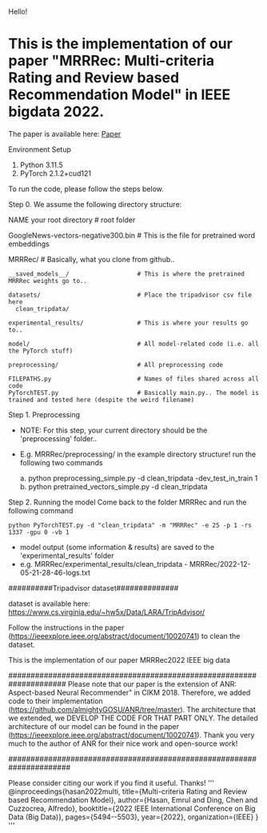 Hello!

# This is the implementation of our paper "MRRRec: Multi-criteria Rating and Review based Recommendation Model" in IEEE bigdata 2022.

The paper is available here: [Paper](https://ieeexplore.ieee.org/abstract/document/10020741)



Environment Setup

1. Python 3.11.5
2. PyTorch 2.1.2+cud121

To run the code, please follow the steps below.

Step 0. We assume the following directory structure:

NAME your root directory                               # root folder

GoogleNews-vectors-negative300.bin    # This is the file for pretrained word embeddings

MRRRec/                                  # Basically, what you clone from github..

    __saved_models__/                   # This is where the pretrained MRRRec weights go to..

    datasets/                           # Place the tripadvisor csv file here
      clean_tripdata/             

    experimental_results/               # This is where your results go to..

    model/                              # All model-related code (i.e. all the PyTorch stuff)

    preprocessing/                      # All preprocessing code 

    FILEPATHS.py                        # Names of files shared across all code
    PyTorchTEST.py                      # Basically main.py.. The model is trained and tested here (despite the weird filename)



Step 1. Preprocessing

  - NOTE: For this step, your current directory should be the 'preprocessing' folder..
  - E.g. MRRRec/preprocessing/ in the example directory structure!
	run the following two commands
	
	a. python preprocessing_simple.py -d clean_tripdata -dev_test_in_train 1
	b. python pretrained_vectors_simple.py -d clean_tripdata


Step 2. Running the model
	Come back to the folder MRRRec and run the following command

    python PyTorchTEST.py -d "clean_tripdata" -m "MRRRec" -e 25 -p 1 -rs 1337 -gpu 0 -vb 1

  - model output (some information & results) are saved to the 'experimental_results' folder
  - e.g. MRRRec/experimental_results/clean_tripdata - MRRRec/2022-12-05-21-28-46-logs.txt


##########Tripadvisor dataset##############

dataset is available here: https://www.cs.virginia.edu/~hw5x/Data/LARA/TripAdvisor/

Follow the instructions in the paper (https://ieeexplore.ieee.org/abstract/document/10020741) to clean the dataset.


This is the implementation of our paper MRRRec2022 IEEE big data

#####################################################################
Please note that our paper is the extension of ANR: Aspect-based Neural Recommender" in CIKM 2018. Therefore, we added code to their implementation (https://github.com/almightyGOSU/ANR/tree/master). The architecture that we extended, we DEVELOP THE CODE FOR THAT PART ONLY. The detailed architecture of our model can be found in the paper (https://ieeexplore.ieee.org/abstract/document/10020741). Thank you very much to the author of ANR for their nice work and open-source work!

######################################################################

Please consider citing our work if you find it useful. Thanks!
'''
@inproceedings{hasan2022multi,
  title={Multi-criteria Rating and Review based Recommendation Model},
  author={Hasan, Emrul and Ding, Chen and Cuzzocrea, Alfredo},
  booktitle={2022 IEEE International Conference on Big Data (Big Data)},
  pages={5494--5503},
  year={2022},
  organization={IEEE}
}
'''


